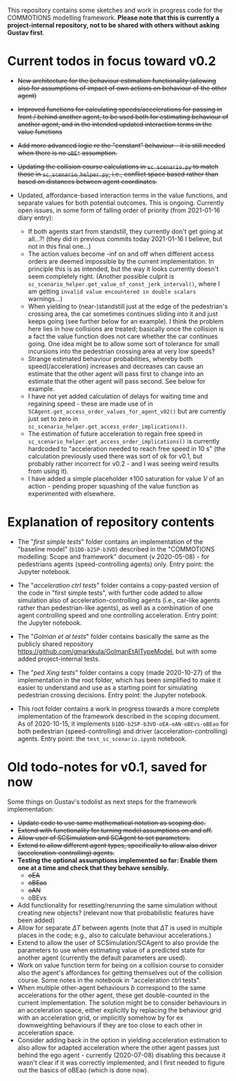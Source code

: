 This repository contains some sketches and work in progress code for the COMMOTIONS modelling framework. **Please note that this is currently a project-internal repository, not to be shared with others without asking Gustav first**.

# Current todos in focus toward v0.2

* ~~New architecture for the behaviour estimation functionality (allowing also for assumptions of impact of own actions on behaviour of the other agent)~~
* ~~Improved functions for calculating speeds/accelerations for passing in front / behind another agent, to be used both for estimating behaviour of another agent, and in the intended updated interaction terms in the value functions~~
* ~~Add more advanced logic re the "constant" behaviour - it is still needed when there is no `oBE*` assumption.~~
* ~~Updating the collision course calculations in `sc_scenario.py` to match those in `sc_scenario_helper.py`, i.e., conflict space based rather than based on distances between agent coordinates.~~
* Updated, affordance-based interaction terms in the value functions, and separate values for both potential outcomes. This is ongoing. Currently open issues, in some form of falling order of priority (from 2021-01-16 diary entry):

    * If both agents start from standstill, they currently don't get going at all...?! (they did in previous commits today 2021-01-16 I believe, but not in this final one...)
    * The action values become -inf on and off when different access orders are deemed impossible by the current implementation. In principle this is as intended, but the way it looks currently doesn't seem completely right. (Another possible culprit is `sc_scenario_helper.get_value_of_const_jerk_interval()`, where I am getting `invalid value encountered in double scalars` warnings...)
    * When yielding to (near-)standstill just at the edge of the pedestrian's crossing area, the car sometimes continues sliding into it and just keeps going (see further below for an example). I think the problem here lies in how collisions are treated; basically once the collision is a fact the value function does not care whether the car continues going. One idea might be to allow some sort of tolerance for small incursions into the pedestrian crossing area at very low speeds?
    * Strange estimated behaviour probabilities, whereby both speed(/acceleration) increases and decreases can cause an estimate that the other agent will pass first to change into an estimate that the other agent will pass second. See below for example.
    * I have not yet added calculation of delays for waiting time and regaining speed - these are made use of in `SCAgent.get_access_order_values_for_agent_v02()` but are currently just set to zero in `sc_scenario_helper.get_access_order_implications()`.
    * The estimation of future acceleration to regain free speed in `sc_scenario_helper.get_access_order_implications()` is currently hardcoded to "acceleration needed to reach free speed in 10 s" (the calculation previously used there was sort of ok for v0.1, but probably rather incorrect for v0.2 - and I was seeing weird results from using it).
    * I have added a simple placeholder $\pm$100 saturation for value $V$ of an action - pending proper squashing of the value function as experimented with elsewhere.



# Explanation of repository contents

* The "*first simple tests*" folder contains an implementation of the "baseline model" (`b1DD-b2SP-b3VD`) described in the "COMMOTIONS modelling: Scope and framework" document (v 2020-05-08) - for pedestrians agents (speed-controlling agents) only. Entry point: the Jupyter notebook.

* The "*acceleration ctrl tests*" folder contains a copy-pasted version of the code in "first simple tests", with further code added to allow simulation also of acceleration-controlling agents (i.e., car-like agents rather than pedestrian-like agents), as well as a combination of one agent controlling speed and one controlling acceleration. Entry point: the Jupyter notebook.

* The "*Golman et al tests*" folder contains basically the same as the publicly shared repository https://github.com/gmarkkula/GolmanEtAlTypeModel, but with some added project-internal tests.

* The "*ped Xing tests*" folder contains a copy (made 2020-10-27) of the implementation in the root folder, which has been simplified to make it easier to understand and use as a starting point for simulating pedestrian crossing decisions. Entry point: the Jupyter notebook.

* This root folder contains a work in progress towards a more complete implementation of the framework described in the scoping document. As of 2020-10-15, it implements `b1DD-b2SP-b3VD-oEA-oAN-oBEvs-oBEao` for both pedestrian (speed-controlling) and 
driver (acceleration-controlling) agents. Entry point: the `test_sc_scenario.ipynb` notebook.

# Old todo-notes for v0.1, saved for now

Some things on Gustav's todolist as next steps for the framework implementation:
* ~~Update code to use same mathematical notation as scoping doc.~~
* ~~Extend with functionality for turning model assumptions on and off.~~
* ~~Allow user of SCSimulation and SCAgent to set parameters.~~
* ~~Extend to allow different agent types, specifically to allow also driver (acceleration-controlling) agents.~~
* **Testing the optional assumptions implemented so far: Enable them one at a time and check that they behave sensibly.**
    * ~~oEA~~
    * ~~oBEao~~
    * ~~oAN~~
    * oBEvs
* Add functionality for resetting/rerunning the same simulation without creating new objects? (relevant now that probabilistic features have been added)
* Allow for separate $\Delta T$ between agents (note that $\Delta T$ is used in multiple places in the code; e.g., also to calculate behaviour accelerations.)
* Extend to allow the user of SCSimulation/SCAgent to also provide the parameters to use when estimating value of a predicted state for another agent (currently the default parameters are used).
* Work on value function term for being on a collision course to consider also the agent's affordances for getting themselves out of the collision course. Some notes in the notebook in "acceleration ctrl tests".
* When multiple other-agent behaviours $b$ correspond to the same accelerations for the other agent, these get double-counted in the current implementation. The solution might be to consider behaviours in an acceleration space, either explicitly by replacing the behaviour grid with an acceleration grid, or implicitly somehow by for ex downweighting behaviours if they are too close to each other in acceleration space.
* Consider adding back in the option in yielding acceleration estimation to also allow for adapted acceleration where the other agent passes just behind the ego agent - currently (2020-07-08) disabling this because it wasn't clear if it was correctly implemented, and I first needed to figure out the basics of oBEao (which is done now).


